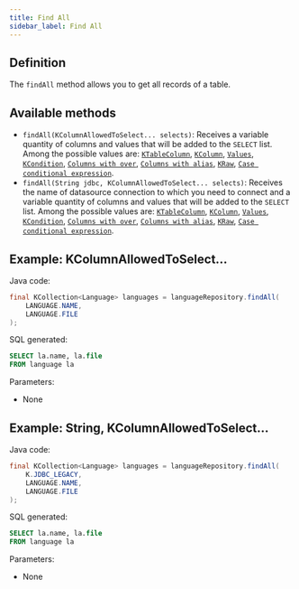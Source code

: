```yaml
---
title: Find All
sidebar_label: Find All
---
```


## Definition

The `findAll` method allows you to get all records of a table.

## Available methods

- `findAll(KColumnAllowedToSelect... selects)`: Receives a variable quantity of columns and values that will be added to the `SELECT` list. Among the possible values are: [`KTableColumn`](/docs/misc/select-list-values#1-ktablecolumn), [`KColumn`](/docs/misc/select-list-values#2-kcolumn), [`Values`](/docs/misc/select-list-values#3-values), [`KCondition`](/docs/misc/select-list-values#4-kcondition), [`Columns with over`](/docs/misc/select-list-values#5-columns-with-over), [`Columns with alias`](/docs/misc/select-list-values#6-columns-with-alias), [`KRaw`](/docs/misc/select-list-values#7-kraw), [`Case conditional expression`](/docs/misc/select-list-values#8-case-conditional-expression).
- `findAll(String jdbc, KColumnAllowedToSelect... selects)`: Receives the name of datasource connection to which you need to connect and a variable quantity of columns and values that will be added to the `SELECT` list. Among the possible values are: [`KTableColumn`](/docs/misc/select-list-values#1-ktablecolumn), [`KColumn`](/docs/misc/select-list-values#2-kcolumn), [`Values`](/docs/misc/select-list-values#3-values), [`KCondition`](/docs/misc/select-list-values#4-kcondition), [`Columns with over`](/docs/misc/select-list-values#5-columns-with-over), [`Columns with alias`](/docs/misc/select-list-values#6-columns-with-alias), [`KRaw`](/docs/misc/select-list-values#7-kraw), [`Case conditional expression`](/docs/misc/select-list-values#8-case-conditional-expression).

## Example: KColumnAllowedToSelect...

Java code:

```java
final KCollection<Language> languages = languageRepository.findAll(
    LANGUAGE.NAME,
    LANGUAGE.FILE
);
```

SQL generated:

```sql
SELECT la.name, la.file
FROM language la
```

Parameters:

- None

## Example: String, KColumnAllowedToSelect...

Java code:

```java
final KCollection<Language> languages = languageRepository.findAll(
    K.JDBC_LEGACY,
    LANGUAGE.NAME,
    LANGUAGE.FILE
);
```

SQL generated:

```sql
SELECT la.name, la.file
FROM language la
```

Parameters:

- None